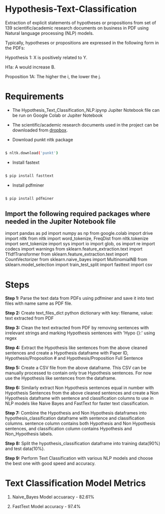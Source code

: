 # Hypothesis-Text-Classification

  

Extraction of explicit statements of hypotheses or propositions from set of 139 scientific/academic research documents on business in PDF using Natural language processing (NLP) models.

  

Typically, hypotheses or propositions are expressed in the following form in the PDFs:

  

Hypothesis 1: X is positively related to Y.

H1a: A would increase B.

Proposition 1A: The higher the i, the lower the j.

  

# Requirements
* The Hypothesis_Text_Classification_NLP.ipynp Jupiter Notebook file can be run on Google Colab or Jupiter Notebook

* The scientific/academic research documents used in the project can be downloaded from [dropbox](https://www.dropbox.com/sh/q49mnn6i575b8nh/AAByLkuQuU4RLJ44o0i-Fiuma?dl=0).

* Download punkt nltk package

```sh

$ nltk.download('punkt')

```

* Install fastext

```sh

$ pip install fasttext

```

* Install pdfminer

```sh

$ pip install pdfminer

```

  

## Import the following required packages where needed in the Jupiter Notebook file


import pandas as pd
import numpy as np
from google.colab import drive
import nltk
from nltk import word_tokenize, FreqDist
from nltk.tokenize import sent_tokenize
import sys
import io
import glob, os
import re
import codecs
import warnings
from sklearn.feature_extraction.text import TfidfTransformer
from sklearn.feature_extraction.text import CountVectorizer
from sklearn.naive_bayes import MultinomialNB
from sklearn.model_selection import train_test_split
import fasttext
import csv

  

# Steps

  

**Step 1:** Parse the text data from PDFs using pdfminer and save it into text files with name same as PDF file.

**Step 2:** Create text_files_dict python dictionary with key: filename, value: text extracted from PDF

**Step 3:** Clean the text extracted from PDF by removing sentences with irrelevant strings and marking Hypothesis sentences with '<split>Hypo {}:' using regex

**Step 4:** Extract the Hypothesis like sentences from the above cleaned sentences and create a Hypothesis dataframe with Paper ID, Hypothesis/Proposition # and Hypothesis/Proposition Full Sentence

**Step 5:** Create a CSV file from the above dataframe. This CSV can be manually processed to contain only true Hypothesis sentences. For now use the Hypothesis like sentences from the dataframe.

**Step 6:** Similarly extract Non Hypothesis sentences equal in number with Hypothesis Sentences from the above cleaned sentences and create a Non Hypothesis dataframe with sentence and classification columns to use in NLP models like Naive Bayes and FastText for faster text classification.

**Step 7:** Combine the Hypothesis and Non Hypothesis dataframes into hypothesis_classification dataframe with sentence and classification columns. sentence column contains both Hypothesis and Non Hypothesis sentences, and classification column contains Hypothesis and Non_Hypothesis labels.

**Step 8:** Split the hypothesis_classification dataframe into training data(90%) and test data(10%).

**Step 9:** Perform Text Classification with various NLP models and choose the best one with good speed and accuracy.

  

# Text Classification Model Metrics

1) Naive_Bayes Model accuaracy - 82.61%

2) FastText Model accuracy - 97.4%
